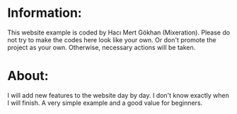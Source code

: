 # Information:
This website example is coded by Hacı Mert Gökhan (Mixeration). Please do not try to make the codes here look like your own. Or don't promote the project as your own. Otherwise, necessary actions will be taken.

# About:
I will add new features to the website day by day. I don't know exactly when I will finish. A very simple example and a good value for beginners.
